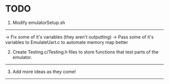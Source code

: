 TODO
====

1) Modify emulatorSetup.sh
--------------------------
   -> Fix some of it's variables (they aren't outputting)
   -> Pass some of it's variables to EmulateUart.c to automate memory map better

2) Create Testing.c/Testing.h files to store functions that test parts of the emulator.
---------------------------------------------------------------------------------------

3) Add more ideas as they come!
-------------------------------   
